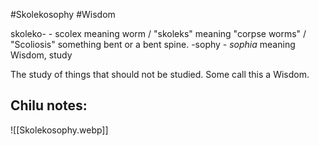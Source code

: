 #Skolekosophy #Wisdom 

skoleko- - scolex meaning worm / "skoleks" meaning "corpse worms" / "Scoliosis" something bent or a bent spine.
-sophy - _sophia_ meaning Wisdom, study

The study of things that should not be studied. Some call this a Wisdom.

Chilu notes:
- 

![[Skolekosophy.webp]]